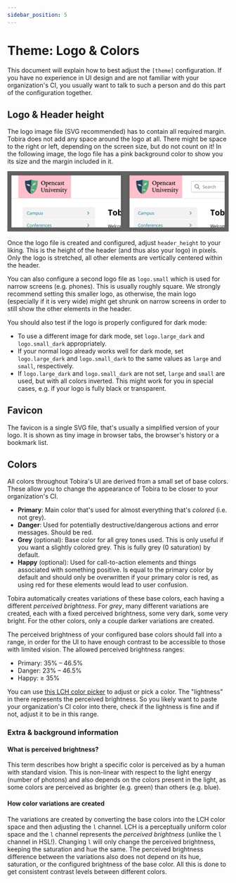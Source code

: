 ```yaml
---
sidebar_position: 5
---
```


# Theme: Logo & Colors

This document will explain how to best adjust the `[theme]` configuration.
If you have no experience in UI design and are not familiar with your organization's CI, you usually want to talk to such a person and do this part of the configuration together.


## Logo & Header height

The logo image file (SVG recommended) has to contain all required margin.
Tobira does not add any space around the logo at all.
There might be space to the right or left, depending on the screen size, but do not count on it!
In the following image, the logo file has a pink background color to show you its size and the margin included in it.

![](../img/logo-margin.png)

Once the logo file is created and configured, adjust `header_height` to your liking.
This is the height of the header (and thus also your logo) in pixels.
Only the logo is stretched, all other elements are vertically centered within the header.

You can also configure a second logo file as `logo.small` which is used for narrow screens (e.g. phones).
This is usually roughly square.
We strongly recommend setting this smaller logo, as otherwise, the main logo (especially if it is very wide) might get shrunk on narrow screens in order to still show the other elements in the header.

You should also test if the logo is  properly configured for dark mode:
- To use a different image for dark mode, set `logo.large_dark` and `logo.small_dark` appropriately.
- If your normal logo already works well for dark mode, set `logo.large_dark` and `logo.small_dark` to the same values as `large` and `small`, respectively.
- If `logo.large_dark` and `logo.small_dark` are not set, `large` and `small` are used, but with all colors inverted. This might work for you in special cases, e.g. if your logo is fully black or transparent.


## Favicon

The favicon is a single SVG file, that's usually a simplified version of your logo.
It is shown as tiny image in browser tabs, the browser's history or a bookmark list.


## Colors

All colors throughout Tobira's UI are derived from a small set of base colors.
These allow you to change the appearance of Tobira to be closer to your organization's CI.

- **Primary**: Main color that's used for almost everything that's *colored* (i.e. not grey).
- **Danger**: Used for potentially destructive/dangerous actions and error messages. Should be red.
- **Grey** (optional): Base color for all grey tones used. This is only useful if you want a slightly colored grey. This is fully grey (0 saturation) by default.
- **Happy** (optional): Used for call-to-action elements and things associated with something positive. Is equal to the primary color by default and should only be overwritten if your primary color is red, as using red for these elements would lead to user confusion.

Tobira automatically creates variations of these base colors, each having a different *perceived brightness*.
For *grey*, many different variations are created, each with a fixed perceived brightness, some very dark, some very bright.
For the other colors, only a couple darker variations are created.

The perceived brightness of your configured base colors should fall into a range, in order for the UI to have enough contrast to be accessible to those with limited vision.
The allowed perceived brightness ranges:
- Primary: 35% – 46.5%
- Danger: 23% – 46.5%
- Happy: ≥ 35%

You can use [this LCH color picker](https://lch.oklch.com/) to adjust or pick a color.
The "lightness" in there represents the perceived brightness.
So you likely want to paste your organization's CI color into there, check if the lightness is fine and if not, adjust it to be in this range.



### Extra & background information

#### What is perceived brightness?

This term describes how bright a specific color is perceived as by a human with standard vision.
This is non-linear with respect to the light energy (number of photons) and also depends on the colors present in the light, as some colors are perceived as brighter (e.g. green) than others (e.g. blue).

#### How color variations are created

The variations are created by converting the base colors into the LCH color space and then adjusting the `l` channel.
LCH is a perceptually uniform color space and the `l` channel represents the *perceived brightness* (unlike the `l` channel in HSL!).
Changing `l` will only change the perceived brightness, keeping the saturation and hue the same.
The perceived brightness difference between the variations also does not depend on its hue, saturation, or the configured brightness of the base color.
All this is done to get consistent contrast levels between different colors.

